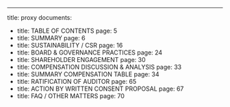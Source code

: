 ---
title: proxy
documents:
- title: TABLE OF CONTENTS
  page: 5
- title: SUMMARY
  page: 6
- title: SUSTAINABILITY / CSR
  page: 16
- title: BOARD & GOVERNANCE PRACTICES
  page: 24
- title: SHAREHOLDER ENGAGEMENT
  page: 30
- title: COMPENSATION DISCUSSION & ANALYSIS
  page: 33
- title: SUMMARY COMPENSATION TABLE
  page: 34
- title: RATIFICATION OF AUDITOR
  page: 65
- title: ACTION BY WRITTEN CONSENT PROPOSAL
  page: 67
- title: FAQ / OTHER MATTERS
  page: 70
  